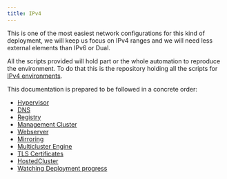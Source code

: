 ```yaml
---
title: IPv4
---
```


This is one of the most easiest network configurations for this kind of deployment, we will keep us focus on IPv4 ranges and we will need less external elements than IPv6 or Dual.

All the scripts provided will hold part or the whole automation to reproduce the environment. To do that this is the repository holding all the scripts for [IPv4 environments](https://github.com/jparrill/hypershift-disconnected/tree/main/assets/ipv4).

This documentation is prepared to be followed in a concrete order:

- [Hypervisor](hypervisor/)
- [DNS](dns.md)
- [Registry](registry.md)
- [Management Cluster](mgmt-cluster/)
- [Webserver](webserver.md)
- [Mirroring](mirror/)
- [Multicluster Engine](mce/)
- [TLS Certificates](tls-certificates.md)
- [HostedCluster](hostedcluster/)
- [Watching Deployment progress](watching/)